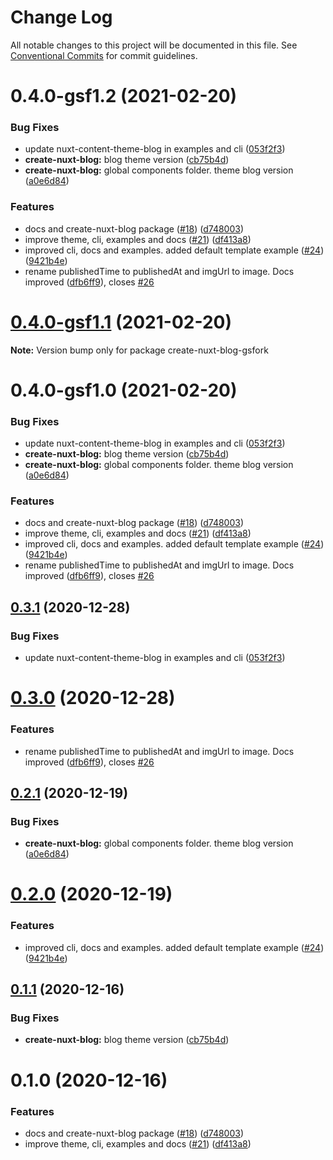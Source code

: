 # Change Log

All notable changes to this project will be documented in this file.
See [Conventional Commits](https://conventionalcommits.org) for commit guidelines.

# 0.4.0-gsf1.2 (2021-02-20)


### Bug Fixes

* update nuxt-content-theme-blog in examples and cli ([053f2f3](https://github.com/ArsalaBangash/nuxt-content-theme-blog/commit/053f2f3a495e36ed7a6b9d9e69ea72108d1379e9))
* **create-nuxt-blog:** blog theme version ([cb75b4d](https://github.com/ArsalaBangash/nuxt-content-theme-blog/commit/cb75b4d9263e211be90ffbf3dde5861429d47395))
* **create-nuxt-blog:** global components folder. theme blog version ([a0e6d84](https://github.com/ArsalaBangash/nuxt-content-theme-blog/commit/a0e6d846761cc601dce491f53f4c78f1e7f8f965))


### Features

* docs and create-nuxt-blog package ([#18](https://github.com/ArsalaBangash/nuxt-content-theme-blog/issues/18)) ([d748003](https://github.com/ArsalaBangash/nuxt-content-theme-blog/commit/d748003236ace2e129349234aa3a80dee635ec38))
* improve theme, cli, examples and docs ([#21](https://github.com/ArsalaBangash/nuxt-content-theme-blog/issues/21)) ([df413a8](https://github.com/ArsalaBangash/nuxt-content-theme-blog/commit/df413a8d0b7c0e543202009e5252914f5aee03aa))
* improved cli, docs and examples. added default template example ([#24](https://github.com/ArsalaBangash/nuxt-content-theme-blog/issues/24)) ([9421b4e](https://github.com/ArsalaBangash/nuxt-content-theme-blog/commit/9421b4ed44ce802822f5dee6de2a2a6d83ec1f57))
* rename publishedTime to publishedAt and imgUrl to image. Docs improved ([dfb6ff9](https://github.com/ArsalaBangash/nuxt-content-theme-blog/commit/dfb6ff946ccbb03d6391d8b7cb52aa30cb169b4a)), closes [#26](https://github.com/ArsalaBangash/nuxt-content-theme-blog/issues/26)





# [0.4.0-gsf1.1](https://github.com/ArsalaBangash/nuxt-content-theme-blog/compare/create-nuxt-blog-gsfork@0.4.0-gsf1.0...create-nuxt-blog-gsfork@0.4.0-gsf1.1) (2021-02-20)

**Note:** Version bump only for package create-nuxt-blog-gsfork





# 0.4.0-gsf1.0 (2021-02-20)


### Bug Fixes

* update nuxt-content-theme-blog in examples and cli ([053f2f3](https://github.com/ArsalaBangash/nuxt-content-theme-blog/commit/053f2f3a495e36ed7a6b9d9e69ea72108d1379e9))
* **create-nuxt-blog:** blog theme version ([cb75b4d](https://github.com/ArsalaBangash/nuxt-content-theme-blog/commit/cb75b4d9263e211be90ffbf3dde5861429d47395))
* **create-nuxt-blog:** global components folder. theme blog version ([a0e6d84](https://github.com/ArsalaBangash/nuxt-content-theme-blog/commit/a0e6d846761cc601dce491f53f4c78f1e7f8f965))


### Features

* docs and create-nuxt-blog package ([#18](https://github.com/ArsalaBangash/nuxt-content-theme-blog/issues/18)) ([d748003](https://github.com/ArsalaBangash/nuxt-content-theme-blog/commit/d748003236ace2e129349234aa3a80dee635ec38))
* improve theme, cli, examples and docs ([#21](https://github.com/ArsalaBangash/nuxt-content-theme-blog/issues/21)) ([df413a8](https://github.com/ArsalaBangash/nuxt-content-theme-blog/commit/df413a8d0b7c0e543202009e5252914f5aee03aa))
* improved cli, docs and examples. added default template example ([#24](https://github.com/ArsalaBangash/nuxt-content-theme-blog/issues/24)) ([9421b4e](https://github.com/ArsalaBangash/nuxt-content-theme-blog/commit/9421b4ed44ce802822f5dee6de2a2a6d83ec1f57))
* rename publishedTime to publishedAt and imgUrl to image. Docs improved ([dfb6ff9](https://github.com/ArsalaBangash/nuxt-content-theme-blog/commit/dfb6ff946ccbb03d6391d8b7cb52aa30cb169b4a)), closes [#26](https://github.com/ArsalaBangash/nuxt-content-theme-blog/issues/26)





## [0.3.1](https://github.com/jsilva-pt/nuxt-content-theme-blog/compare/create-nuxt-blog@0.3.0...create-nuxt-blog@0.3.1) (2020-12-28)


### Bug Fixes

* update nuxt-content-theme-blog in examples and cli ([053f2f3](https://github.com/jsilva-pt/nuxt-content-theme-blog/commit/053f2f3a495e36ed7a6b9d9e69ea72108d1379e9))





# [0.3.0](https://github.com/jsilva-pt/nuxt-content-theme-blog/compare/create-nuxt-blog@0.2.1...create-nuxt-blog@0.3.0) (2020-12-28)


### Features

* rename publishedTime to publishedAt and imgUrl to image. Docs improved ([dfb6ff9](https://github.com/jsilva-pt/nuxt-content-theme-blog/commit/dfb6ff946ccbb03d6391d8b7cb52aa30cb169b4a)), closes [#26](https://github.com/jsilva-pt/nuxt-content-theme-blog/issues/26)





## [0.2.1](https://github.com/jsilva-pt/nuxt-content-theme-blog/compare/create-nuxt-blog@0.2.0...create-nuxt-blog@0.2.1) (2020-12-19)


### Bug Fixes

* **create-nuxt-blog:** global components folder. theme blog version ([a0e6d84](https://github.com/jsilva-pt/nuxt-content-theme-blog/commit/a0e6d846761cc601dce491f53f4c78f1e7f8f965))





# [0.2.0](https://github.com/jsilva-pt/nuxt-content-theme-blog/compare/create-nuxt-blog@0.1.1...create-nuxt-blog@0.2.0) (2020-12-19)


### Features

* improved cli, docs and examples. added default template example ([#24](https://github.com/jsilva-pt/nuxt-content-theme-blog/issues/24)) ([9421b4e](https://github.com/jsilva-pt/nuxt-content-theme-blog/commit/9421b4ed44ce802822f5dee6de2a2a6d83ec1f57))





## [0.1.1](https://github.com/jsilva-pt/nuxt-content-theme-blog/compare/create-nuxt-blog@0.1.0...create-nuxt-blog@0.1.1) (2020-12-16)


### Bug Fixes

* **create-nuxt-blog:** blog theme version ([cb75b4d](https://github.com/jsilva-pt/nuxt-content-theme-blog/commit/cb75b4d9263e211be90ffbf3dde5861429d47395))





# 0.1.0 (2020-12-16)


### Features

* docs and create-nuxt-blog package ([#18](https://github.com/jsilva-pt/nuxt-content-theme-blog/issues/18)) ([d748003](https://github.com/jsilva-pt/nuxt-content-theme-blog/commit/d748003236ace2e129349234aa3a80dee635ec38))
* improve theme, cli, examples and docs ([#21](https://github.com/jsilva-pt/nuxt-content-theme-blog/issues/21)) ([df413a8](https://github.com/jsilva-pt/nuxt-content-theme-blog/commit/df413a8d0b7c0e543202009e5252914f5aee03aa))
